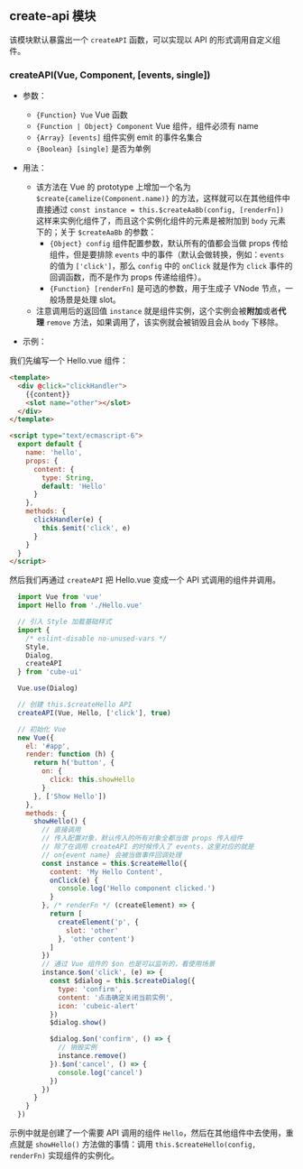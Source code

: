 ## create-api 模块

该模块默认暴露出一个 `createAPI` 函数，可以实现以 API 的形式调用自定义组件。

### createAPI(Vue, Component, [events, single])

- 参数：

  - `{Function} Vue` Vue 函数
  - `{Function | Object} Component` Vue 组件，组件必须有 name
  - `{Array} [events]` 组件实例 emit 的事件名集合
  - `{Boolean} [single]` 是否为单例

- 用法：

  - 该方法在 Vue 的 prototype 上增加一个名为 `$create{camelize(Component.name)}` 的方法，这样就可以在其他组件中直接通过 `const instance = this.$createAaBb(config, [renderFn])` 这样来实例化组件了，而且这个实例化组件的元素是被附加到 `body` 元素下的；关于 `$createAaBb` 的参数：
    - `{Object} config` 组件配置参数，默认所有的值都会当做 props 传给组件，但是要排除 `events` 中的事件（默认会做转换，例如：`events` 的值为 `['click']`，那么 `config` 中的 `onClick` 就是作为 `click` 事件的回调函数，而不是作为 props 传递给组件）。
    - `{Function} [renderFn]` 是可选的参数，用于生成子 VNode 节点，一般场景是处理 slot。
  - 注意调用后的返回值 `instance` 就是组件实例，这个实例会被**附加**或者**代理** `remove` 方法，如果调用了，该实例就会被销毁且会从 `body` 下移除。

- 示例：

我们先编写一个 Hello.vue 组件：

```html
<template>
  <div @click="clickHandler">
    {{content}}
    <slot name="other"></slot>
  </div>
</template>

<script type="text/ecmascript-6">
  export default {
    name: 'hello',
    props: {
      content: {
        type: String,
        default: 'Hello'
      }
    },
    methods: {
      clickHandler(e) {
        this.$emit('click', e)
      }
    }
  }
</script>
```

然后我们再通过 `createAPI` 把 Hello.vue 变成一个 API 式调用的组件并调用。

```js
  import Vue from 'vue'
  import Hello from './Hello.vue'

  // 引入 Style 加载基础样式
  import {
    /* eslint-disable no-unused-vars */
    Style,
    Dialog,
    createAPI
  } from 'cube-ui'

  Vue.use(Dialog)

  // 创建 this.$createHello API
  createAPI(Vue, Hello, ['click'], true)

  // 初始化 Vue
  new Vue({
    el: '#app',
    render: function (h) {
      return h('button', {
        on: {
          click: this.showHello
        }
      }, ['Show Hello'])
    },
    methods: {
      showHello() {
        // 直接调用
        // 传入配置对象，默认传入的所有对象全都当做 props 传入组件
        // 除了在调用 createAPI 的时候传入了 events，这里对应的就是
        // on{event name} 会被当做事件回调处理
        const instance = this.$createHello({
          content: 'My Hello Content',
          onClick(e) {
            console.log('Hello component clicked.')
          }
        }, /* renderFn */ (createElement) => {
          return [
            createElement('p', {
              slot: 'other'
            }, 'other content')
          ]
        })
        // 通过 Vue 组件的 $on 也是可以监听的，看使用场景
        instance.$on('click', (e) => {
          const $dialog = this.$createDialog({
            type: 'confirm',
            content: '点击确定关闭当前实例',
            icon: 'cubeic-alert'
          })
          $dialog.show()

          $dialog.$on('confirm', () => {
            // 销毁实例
            instance.remove()
          }).$on('cancel', () => {
            console.log('cancel')
          })
        })
      }
    }
  })
```

示例中就是创建了一个需要 API 调用的组件 `Hello`，然后在其他组件中去使用，重点就是 `showHello()` 方法做的事情：调用 `this.$createHello(config, renderFn)` 实现组件的实例化。
